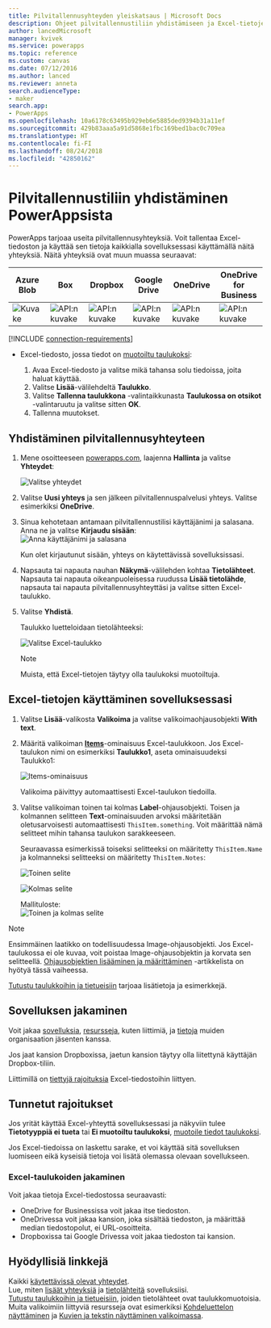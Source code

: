 ```yaml
---
title: Pilvitallennusyhteyden yleiskatsaus | Microsoft Docs
description: Ohjeet pilvitallennustiliin yhdistämiseen ja Excel-tietojen näyttämiseen sovelluksessasi
author: lancedMicrosoft
manager: kvivek
ms.service: powerapps
ms.topic: reference
ms.custom: canvas
ms.date: 07/12/2016
ms.author: lanced
ms.reviewer: anneta
search.audienceType:
- maker
search.app:
- PowerApps
ms.openlocfilehash: 10a6178c63495b929eb6e5885ded9394b31a11ef
ms.sourcegitcommit: 429b83aaa5a91d5868e1fbc169bed1bac0c709ea
ms.translationtype: HT
ms.contentlocale: fi-FI
ms.lasthandoff: 08/24/2018
ms.locfileid: "42850162"
---
```

# <a name="connect-to-cloud-storage-from-powerapps"></a>Pilvitallennustiliin yhdistäminen PowerAppsista
PowerApps tarjoaa useita pilvitallennusyhteyksiä. Voit tallentaa Excel-tiedoston ja käyttää sen tietoja kaikkialla sovelluksessasi käyttämällä näitä yhteyksiä. Näitä yhteyksiä ovat muun muassa seuraavat:  

| **Azure Blob** | **Box** | **Dropbox** | **Google Drive** | **OneDrive** | **OneDrive<br>for Business** |
| --- | --- | --- | --- | --- | --- |
| ![Kuvake](./media/cloud-storage-blob-connections/blobicon.png) |![API:n kuvake][boxicon] |![API:n kuvake][dropboxicon] |![API:n kuvake][googledriveicon] |![API:n kuvake][onedriveicon] |![API:n kuvake][onedriveforbusinessicon] |

[!INCLUDE [connection-requirements](../../../includes/connection-requirements.md)]

* Excel-tiedosto, jossa tiedot on [muotoiltu taulukoksi](https://support.office.com/article/Create-an-Excel-table-in-a-worksheet-E81AA349-B006-4F8A-9806-5AF9DF0AC664):
  
  1. Avaa Excel-tiedosto ja valitse mikä tahansa solu tiedoissa, joita haluat käyttää.
  2. Valitse **Lisää**-välilehdeltä **Taulukko**.
  3. Valitse **Tallenna taulukkona** -valintaikkunasta **Taulukossa on otsikot** -valintaruutu ja valitse sitten **OK**.
  4. Tallenna muutokset.

## <a name="connect-to-the-cloud-storage-connection"></a>Yhdistäminen pilvitallennusyhteyteen
1. Mene osoitteeseen [powerapps.com](https://web.powerapps.com?utm_source=padocs&utm_medium=linkinadoc&utm_campaign=referralsfromdoc), laajenna **Hallinta** ja valitse **Yhteydet**:  
   
    ![Valitse yhteydet](./media/cloud-storage-blob-connections/connections.png)
2. Valitse **Uusi yhteys** ja sen jälkeen pilvitallennuspalvelusi yhteys. Valitse esimerkiksi **OneDrive**.
3. Sinua kehotetaan antamaan pilvitallennustilisi käyttäjänimi ja salasana. Anna ne ja valitse **Kirjaudu sisään**:  
    ![Anna käyttäjänimi ja salasana](./media/cloud-storage-blob-connections/signin.png)
   
    Kun olet kirjautunut sisään, yhteys on käytettävissä sovelluksissasi.
4. Napsauta tai napauta nauhan **Näkymä**-välilehden kohtaa **Tietolähteet**. Napsauta tai napauta oikeanpuoleisessa ruudussa **Lisää tietolähde**, napsauta tai napauta pilvitallennusyhteyttäsi ja valitse sitten Excel-taulukko.
5. Valitse **Yhdistä**.
   
    Taulukko luetteloidaan tietolähteeksi:
   
    ![Valitse Excel-taulukko](./media/cloud-storage-blob-connections/selecttable.png)
   
    > [!NOTE]
   > Muista, että Excel-tietojen täytyy olla taulukoksi muotoiltuja.

## <a name="using-the-excel-data-in-your-app"></a>Excel-tietojen käyttäminen sovelluksessasi
1. Valitse **Lisää**-valikosta **Valikoima** ja valitse valikoimaohjausobjekti **With text**.
2. Määritä valikoiman **[Items](../controls/properties-core.md)**-ominaisuus Excel-taulukkoon. Jos Excel-taulukon nimi on esimerkiksi **Taulukko1**, aseta ominaisuudeksi Taulukko1:  
   
    ![Items-ominaisuus](./media/cloud-storage-blob-connections/itemsproperty.png)  
   
    Valikoima päivittyy automaattisesti Excel-taulukon tiedoilla.
3. Valitse valikoiman toinen tai kolmas **Label**-ohjausobjekti. Toisen ja kolmannen selitteen **Text**-ominaisuuden arvoksi määritetään oletusarvoisesti automaattisesti `ThisItem.something`. Voit määrittää nämä selitteet mihin tahansa taulukon sarakkeeseen.
   
    Seuraavassa esimerkissä toiseksi selitteeksi on määritetty `ThisItem.Name` ja kolmanneksi selitteeksi on määritetty `ThisItem.Notes`:  
   
    ![Toinen selite](./media/cloud-storage-blob-connections/items-secondtextbox.png)  
   
    ![Kolmas selite](./media/cloud-storage-blob-connections/items-thirdtextbox.png)  
   
    Mallituloste:  
    ![Toinen ja kolmas selite](./media/cloud-storage-blob-connections/secondthirdtextboxes.png)
   
> [!NOTE]
> Ensimmäinen laatikko on todellisuudessa Image-ohjausobjekti. Jos Excel-taulukossa ei ole kuvaa, voit poistaa Image-ohjausobjektin ja korvata sen selitteellä. [Ohjausobjektien lisääminen ja määrittäminen](../add-configure-controls.md) -artikkelista on hyötyä tässä vaiheessa.

[Tutustu taulukkoihin ja tietueisiin](../working-with-tables.md) tarjoaa lisätietoja ja esimerkkejä.  

## <a name="sharing-your-app"></a>Sovelluksen jakaminen
Voit jakaa [sovelluksia](../share-app.md), [resursseja](../share-app-resources.md), kuten liittimiä, ja [tietoja](../share-app-data.md) muiden organisaation jäsenten kanssa.

Jos jaat kansion Dropboxissa, jaetun kansion täytyy olla liitettynä käyttäjän Dropbox-tiliin.

Liittimillä on [tiettyjä rajoituksia](#sharing-excel-tables) Excel-tiedostoihin liittyen.

## <a name="known-limitations"></a>Tunnetut rajoitukset
Jos yrität käyttää Excel-yhteyttä sovelluksessasi ja näkyviin tulee **Tietotyyppiä ei tueta** tai **Ei muotoiltu taulukoksi**, [muotoile tiedot taulukoksi](https://support.office.com/article/Create-an-Excel-table-in-a-worksheet-E81AA349-B006-4F8A-9806-5AF9DF0AC664).

Jos Excel-tiedoissa on laskettu sarake, et voi käyttää sitä sovelluksen luomiseen eikä kyseisiä tietoja voi lisätä olemassa olevaan sovellukseen.

### <a name="sharing-excel-tables"></a>Excel-taulukoiden jakaminen
Voit jakaa tietoja Excel-tiedostossa seuraavasti:

* OneDrive for Businessissa voit jakaa itse tiedoston.
* OneDrivessa voit jakaa kansion, joka sisältää tiedoston, ja määrittää median tiedostopolut, ei URL-osoitteita.
* Dropboxissa tai Google Drivessa voit jakaa tiedoston tai kansion.

## <a name="helpful-links"></a>Hyödyllisiä linkkejä
Kaikki [käytettävissä olevat yhteydet](../connections-list.md).  
Lue, miten [lisäät yhteyksiä](../add-manage-connections.md) ja [tietolähteitä](../add-data-connection.md) sovelluksiisi.  
[Tutustu taulukkoihin ja tietueisiin](../working-with-tables.md), joiden tietolähteet ovat taulukkomuotoisia.  
Muita valikoimiin liittyviä resursseja ovat esimerkiksi [Kohdeluettelon näyttäminen](../add-gallery.md) ja [Kuvien ja tekstin näyttäminen valikoimassa](../show-images-text-gallery-sort-filter.md).

<!--Icon references-->
[boxicon]: ./media/cloud-storage-blob-connections/boxicon.png
[dropboxicon]: ./media/cloud-storage-blob-connections/dropboxicon.png
[googledriveicon]: ./media/cloud-storage-blob-connections/googledriveicon.png
[onedriveicon]: ./media/cloud-storage-blob-connections/onedriveicon.png
[onedriveforbusinessicon]: ./media/cloud-storage-blob-connections/onedriveforbusinessicon.png

